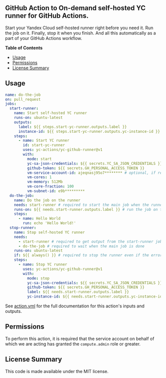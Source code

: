 ## GitHub Action to On-demand self-hosted YC runner for GitHub Actions.

Start your Yandex Cloud self-hosted runner right before you need it. Run the job on it. Finally, stop it when you
finish. And all this automatically as a part of your GitHub Actions workflow.

**Table of Contents**

<!-- toc -->

- [Usage](#usage)
- [Permissions](#permissions)
- [License Summary](#license-summary)

<!-- tocstop -->

## Usage

```yaml
name: do-the-job
on: pull_request
jobs:
  start-runner:
    name: Start self-hosted YC runner
    runs-on: ubuntu-latest
    outputs:
      label: ${{ steps.start-yc-runner.outputs.label }}
      instance-id: ${{ steps.start-yc-runner.outputs.yc-instance-id }}
    steps:
      - name: Start YC runner
        id: start-yc-runner
        uses: yc-actions/yc-github-runner@v1
        with:
          mode: start
          yc-sa-json-credentials: ${{ secrets.YC_SA_JSON_CREDENTIALS }}
          github-token: ${{ secrets.GH_PERSONAL_ACCESS_TOKEN }}
          vm-service-account-id: ajeqnasj95o7******** # optional, if required additional permissions
          vm-cores: 1
          vm-memory: 512Mb
          vm-core-fraction: 100
          vm-subnet-id: e9b*********
  do-the-job:
    name: Do the job on the runner
    needs: start-runner # required to start the main job when the runner is ready
    runs-on: ${{ needs.start-runner.outputs.label }} # run the job on the newly created runner
    steps:
      - name: Hello World
        run: echo 'Hello World!'
  stop-runner:
    name: Stop self-hosted YC runner
    needs:
      - start-runner # required to get output from the start-runner job
      - do-the-job # required to wait when the main job is done
    runs-on: ubuntu-latest
    if: ${{ always() }} # required to stop the runner even if the error happened in the previous jobs
    steps:
      - name: Stop YC runner
        uses: yc-actions/yc-github-runner@v1
        with:
          mode: stop
          yc-sa-json-credentials: ${{ secrets.YC_SA_JSON_CREDENTIALS }}
          github-token: ${{ secrets.GH_PERSONAL_ACCESS_TOKEN }}
          label: ${{ needs.start-runner.outputs.label }}
          yc-instance-id: ${{ needs.start-runner.outputs.yc-instance-id }}
```

See [action.yml](action.yml) for the full documentation for this action's inputs and outputs.

## Permissions

To perform this action, it is required that the service account on behalf of which we are acting has granted
the `compute.admin` role or greater.

## License Summary

This code is made available under the MIT license.
